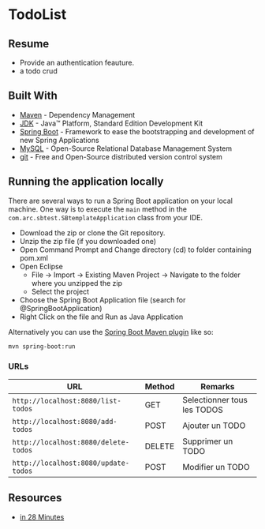 # TodoList

## Resume

* Provide an authentication feauture.
* a todo crud

## Built With

* 	[Maven](https://maven.apache.org/) - Dependency Management
* 	[JDK](http://www.oracle.com/technetwork/java/javase/downloads/jdk8-downloads-2133151.html) - Java™ Platform, Standard Edition Development Kit 
* 	[Spring Boot](https://spring.io/projects/spring-boot) - Framework to ease the bootstrapping and development of new Spring Applications
* 	[MySQL](https://www.mysql.com/) - Open-Source Relational Database Management System
* 	[git](https://git-scm.com/) - Free and Open-Source distributed version control system 




## Running the application locally

There are several ways to run a Spring Boot application on your local machine. One way is to execute the `main` method in the `com.arc.sbtest.SBtemplateApplication` class from your IDE.

- Download the zip or clone the Git repository.
- Unzip the zip file (if you downloaded one)
- Open Command Prompt and Change directory (cd) to folder containing pom.xml
- Open Eclipse 
   - File -> Import -> Existing Maven Project -> Navigate to the folder where you unzipped the zip
   - Select the project
- Choose the Spring Boot Application file (search for @SpringBootApplication)
- Right Click on the file and Run as Java Application

Alternatively you can use the [Spring Boot Maven plugin](https://docs.spring.io/spring-boot/docs/current/reference/html/build-tool-plugins-maven-plugin.html) like so:

```shell
mvn spring-boot:run
```





### URLs

|  URL |  Method | Remarks |
|----------|--------------|--------------|
|`http://localhost:8080/list-todos`         | GET | Selectionner tous les TODOS|
|`http://localhost:8080/add-todos`                  | POST | Ajouter un TODO|
|`http://localhost:8080/delete-todos`                           | DELETE | Supprimer un TODO |
|`http://localhost:8080/update-todos`                     | POST | Modifier un TODO|


  
## Resources

* [in 28 Minutes ](https://courses.in28minutes.com/)


